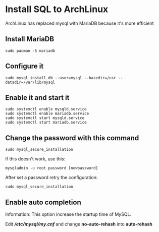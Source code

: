 # Install SQL to ArchLinux
ArchLinux has replaced mysql with MariaDB because it's more efficient

## Install MariaDB

	sudo pacman -S mariadb

## Configure it

	sudo mysql_install_db --user=mysql --basedir=/usr --datadir=/var/lib/mysql

## Enable it and start it

	sudo systemctl enable mysqld.service
	sudo systemctl enable mariadb.service
	sudo systemctl start mysqld.service
	sudo systemctl start mariadb.service

## Change the password with this command

	sudo mysql_secure_installation

If this doesn't work, use this:

	mysqladmin -u root password [newpassword]

After set a password retry the configuration:

	sudo mysql_secure_installation

## Enable auto completion
Information: This option increase the startup time of MySQL.

Edit ***/etc/mysql/my.cnf*** and change ****no-auto-rehash**** into
****auto-rehash****

